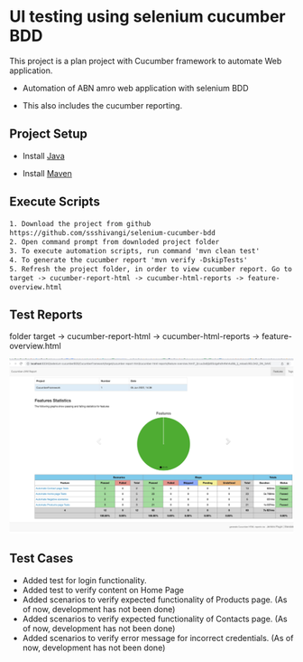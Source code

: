 
# UI testing using selenium cucumber BDD	
This project is a plan project with Cucumber framework to automate Web application.

- Automation of ABN amro web application with selenium BDD

- This also includes the cucumber reporting.


## Project Setup
- Install [Java](https://www.oracle.com/technetwork/java/javase/downloads/jdk8-downloads-2133151.html)

- Install [Maven](https://maven.apache.org/install.html)


## Execute Scripts

```
1. Download the project from github https://github.com/ssshivangi/selenium-cucumber-bdd
2. Open command prompt from downloded project folder 
3. To execute automation scripts, run command 'mvn clean test'
4. To generate the cucumber report 'mvn verify -DskipTests'
5. Refresh the project folder, in order to view cucumber report. Go to target -> cucumber-report-html -> cucumber-html-reports -> feature-overview.html

```


## Test Reports

folder target -> cucumber-report-html -> cucumber-html-reports -> feature-overview.html

![TestReport](.\screenshot\Test_Report.jpg)

## Test Cases

- Added test for login functionality. 
- Added test to verify content on Home Page
- Added scenarios to verify expected functionality of Products page. (As of now, development has not been done)
- Added scenarios to verify expected functionality of Contacts page. (As of now, development has not been done)
- Added scenarios to verify error message for incorrect credentials. (As of now, development has not been done)




